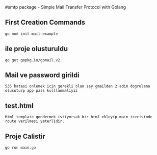 #smtp package - Simple Mail Transfer Protocol with Golang

## First Creation Commands

```
go mod init mail-example
```

## ile proje olusturuldu

```
go get gopkg.in/gomail.v2
```

## Mail ve password girildi

```
535 hatasi onlemek icin gerekli olan sey gmailden 2 adim dogrulama olusuturp app pass kulllanmaliyiz
```

## test.html

```
Html template gondermek istiyorsak bir html ekleyip main icerisinde route verilmesi yeterlidir.
```

## Proje Calistir

```
go run main.go
```
